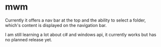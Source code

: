 # mwm

Currently it offers a nav bar at the top and the ability to select a folder, which's content is displayed on the navigation bar.

I am still learning a lot about c# and windows api, it currently works but has no planned release yet.
